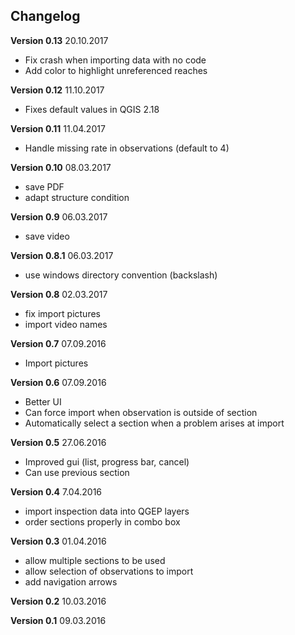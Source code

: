 ## Changelog

**Version 0.13** 20.10.2017

* Fix crash when importing data with no code
* Add color to highlight unreferenced reaches

**Version 0.12** 11.10.2017

* Fixes default values in QGIS 2.18

**Version 0.11** 11.04.2017

* Handle missing rate in observations (default to 4)

**Version 0.10** 08.03.2017

* save PDF
* adapt structure condition

**Version 0.9** 06.03.2017

* save video

**Version 0.8.1** 06.03.2017

* use windows directory convention (backslash)

**Version 0.8** 02.03.2017

* fix import pictures
* import video names

**Version 0.7** 07.09.2016

* Import pictures

**Version 0.6** 07.09.2016

* Better UI
* Can force import when observation is outside of section
* Automatically select a section when a problem arises at import

**Version 0.5** 27.06.2016

* Improved gui (list, progress bar, cancel)
* Can use previous section

**Version 0.4** 7.04.2016

* import inspection data into QGEP layers
* order sections properly in combo box

**Version 0.3** 01.04.2016

* allow multiple sections to be used
* allow selection of observations to import
* add navigation arrows


**Version 0.2** 10.03.2016



**Version 0.1** 09.03.2016

